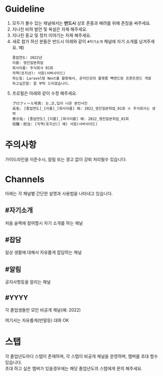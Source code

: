 # Guideline

1. 모두가 볼수 있는 채널에서는 **반드시** 상호 존중과 배려를 위해 존칭을 써주세요.
2. 지나친 비하 발언 및 욕설은 자제 해주세요.
3. 지나친 종교 및 정치 이야기는 자제 해주세요.
4. 새로 참가 하신 분들은 반드시 아래와 같이 `#자기소개` 채널에 자기 소개를 남겨주세요.
    예)
    ```
    졸업연도: 2022년
    이름: 영진일본취업
    회사이름: 주식회사 01회
    직책(포지션): 사원(서버사이드)
    하는일: Laravel랑 Next를 활용해서, 온라인강의 플랫폼 빽엔드랑 프론트엔드 개발
    하고싶은말: 잘 부탁 드리겠습니다.
    ```
5. 프로필은 아래와 같이 수정 해주세요.
    ```
    プロフィール写真: 눈,코,입이 나온 본인사진
    氏名: [졸업연도]_[이름]_[회사이름] 예: 2022_영진일본취업_01회 ※ 주식회사는 생략
    表示名: [졸업연도]_[이름]_[회사이름] 예: 2022_영진일본취업_01회
    役職・担当: [직책(포지션)] 예) 사원(서버사이드)
    ```

# 주의사항

가이드라인을 미준수시, 알림 또는 경고 없이 강퇴 처리될수 있습니다.

# Channels

아래는 각 채널별 간단한 설명과 사용법을 나타내고 있습니다.

## \#자기소개 

처음 슬랙에 참여할시 자기 소개를 하는 채널

## \#잡담

일상 생활에 대해서 자유롭게 잡담하는 채널

## \#알림

공지사항등을 알리는 채널

## \#YYYY

각 졸업생들만 모인 비공개 채널(예: 2022)

여기서는 자유롭게(반말등) 대화 OK

# 스탭

각 졸업년도마다 스탭이 존재하며, 각 스탭이 비공개 채널을 운영하며, 멤버를 초대 할수 있습니다.  
초대 하고 싶은 멤버가 있을경우에는 해당 졸업년도의 스탭에게 문의 해주세요.



